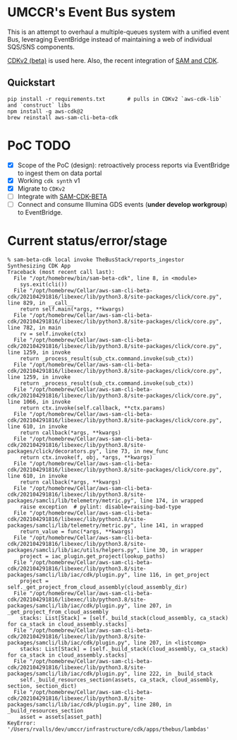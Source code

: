 # UMCCR's Event Bus system

This is an attempt to overhaul a multiple-queues system with a unified event Bus, leveraging EventBridge instead of maintaining a web of individual SQS/SNS components.

[CDKv2 (beta)][cdkv2-beta] is used here. Also, the recent integration of [SAM and CDK][sam-cdk].

## Quickstart

```
pip install -r requirements.txt       # pulls in CDKv2 `aws-cdk-lib` and `construct` libs
npm install -g aws-cdk@2
brew reinstall aws-sam-cli-beta-cdk
```

# PoC TODO

* [x] Scope of the PoC (design): retroactively process reports via EventBridge to ingest them on data portal
* [x] Working `cdk synth` v1
* [x] Migrate to `CDKv2` 
* [ ] Integrate with [SAM-CDK-BETA][sam-cdk]
* [ ] Connect and consume Illumina GDS events (**under develop workgroup**) to EventBridge.

# Current status/error/stage

```
% sam-beta-cdk local invoke TheBusStack/reports_ingestor
Synthesizing CDK App
Traceback (most recent call last):
  File "/opt/homebrew/bin/sam-beta-cdk", line 8, in <module>
    sys.exit(cli())
  File "/opt/homebrew/Cellar/aws-sam-cli-beta-cdk/202104291816/libexec/lib/python3.8/site-packages/click/core.py", line 829, in __call__
    return self.main(*args, **kwargs)
  File "/opt/homebrew/Cellar/aws-sam-cli-beta-cdk/202104291816/libexec/lib/python3.8/site-packages/click/core.py", line 782, in main
    rv = self.invoke(ctx)
  File "/opt/homebrew/Cellar/aws-sam-cli-beta-cdk/202104291816/libexec/lib/python3.8/site-packages/click/core.py", line 1259, in invoke
    return _process_result(sub_ctx.command.invoke(sub_ctx))
  File "/opt/homebrew/Cellar/aws-sam-cli-beta-cdk/202104291816/libexec/lib/python3.8/site-packages/click/core.py", line 1259, in invoke
    return _process_result(sub_ctx.command.invoke(sub_ctx))
  File "/opt/homebrew/Cellar/aws-sam-cli-beta-cdk/202104291816/libexec/lib/python3.8/site-packages/click/core.py", line 1066, in invoke
    return ctx.invoke(self.callback, **ctx.params)
  File "/opt/homebrew/Cellar/aws-sam-cli-beta-cdk/202104291816/libexec/lib/python3.8/site-packages/click/core.py", line 610, in invoke
    return callback(*args, **kwargs)
  File "/opt/homebrew/Cellar/aws-sam-cli-beta-cdk/202104291816/libexec/lib/python3.8/site-packages/click/decorators.py", line 73, in new_func
    return ctx.invoke(f, obj, *args, **kwargs)
  File "/opt/homebrew/Cellar/aws-sam-cli-beta-cdk/202104291816/libexec/lib/python3.8/site-packages/click/core.py", line 610, in invoke
    return callback(*args, **kwargs)
  File "/opt/homebrew/Cellar/aws-sam-cli-beta-cdk/202104291816/libexec/lib/python3.8/site-packages/samcli/lib/telemetry/metric.py", line 174, in wrapped
    raise exception  # pylint: disable=raising-bad-type
  File "/opt/homebrew/Cellar/aws-sam-cli-beta-cdk/202104291816/libexec/lib/python3.8/site-packages/samcli/lib/telemetry/metric.py", line 141, in wrapped
    return_value = func(*args, **kwargs)
  File "/opt/homebrew/Cellar/aws-sam-cli-beta-cdk/202104291816/libexec/lib/python3.8/site-packages/samcli/lib/iac/utils/helpers.py", line 30, in wrapper
    project = iac_plugin.get_project(lookup_paths)
  File "/opt/homebrew/Cellar/aws-sam-cli-beta-cdk/202104291816/libexec/lib/python3.8/site-packages/samcli/lib/iac/cdk/plugin.py", line 116, in get_project
    project = self._get_project_from_cloud_assembly(cloud_assembly_dir)
  File "/opt/homebrew/Cellar/aws-sam-cli-beta-cdk/202104291816/libexec/lib/python3.8/site-packages/samcli/lib/iac/cdk/plugin.py", line 207, in _get_project_from_cloud_assembly
    stacks: List[Stack] = [self._build_stack(cloud_assembly, ca_stack) for ca_stack in cloud_assembly.stacks]
  File "/opt/homebrew/Cellar/aws-sam-cli-beta-cdk/202104291816/libexec/lib/python3.8/site-packages/samcli/lib/iac/cdk/plugin.py", line 207, in <listcomp>
    stacks: List[Stack] = [self._build_stack(cloud_assembly, ca_stack) for ca_stack in cloud_assembly.stacks]
  File "/opt/homebrew/Cellar/aws-sam-cli-beta-cdk/202104291816/libexec/lib/python3.8/site-packages/samcli/lib/iac/cdk/plugin.py", line 222, in _build_stack
    self._build_resources_section(assets, ca_stack, cloud_assembly, section, section_dict)
  File "/opt/homebrew/Cellar/aws-sam-cli-beta-cdk/202104291816/libexec/lib/python3.8/site-packages/samcli/lib/iac/cdk/plugin.py", line 280, in _build_resources_section
    asset = assets[asset_path]
KeyError: '/Users/rvalls/dev/umccr/infrastructure/cdk/apps/thebus/lambdas'
```

[cdkv2-beta]: https://aws.amazon.com/blogs/developer/announcing-aws-cloud-development-kit-v2-developer-preview/
[sam-cdk]: https://aws.amazon.com/blogs/compute/better-together-aws-sam-and-aws-cdk/
[sam-cdk-local-serverless]: https://docs.aws.amazon.com/serverless-application-model/latest/developerguide/serverless-cdk-testing.html